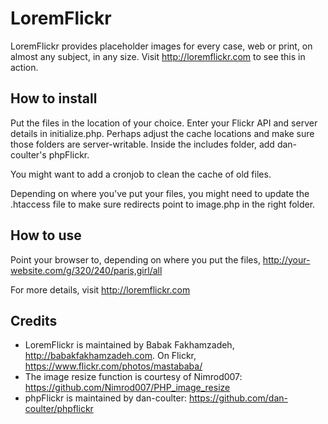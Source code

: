 # LoremFlickr
LoremFlickr provides placeholder images for every case, web or print, on almost any subject, in any size. Visit http://loremflickr.com to see this in action.
## How to install
Put the files in the location of your choice. Enter your Flickr API and server details in initialize.php. Perhaps adjust the cache locations and make sure those folders are server-writable. 
Inside the includes folder, add dan-coulter's phpFlickr.

You might want to add a cronjob to clean the cache of old files.

Depending on where you've put your files, you might need to update the .htaccess file to make sure redirects point to image.php in the right folder.
## How to use
Point your browser to, depending on where you put the files, http://your-website.com/g/320/240/paris,girl/all

For more details, visit http://loremflickr.com
## Credits
+ LoremFlickr is maintained by Babak Fakhamzadeh, http://babakfakhamzadeh.com. On Flickr,  https://www.flickr.com/photos/mastababa/
+ The image resize function is courtesy of Nimrod007: https://github.com/Nimrod007/PHP_image_resize	
+ phpFlickr is maintained by dan-coulter: https://github.com/dan-coulter/phpflickr
